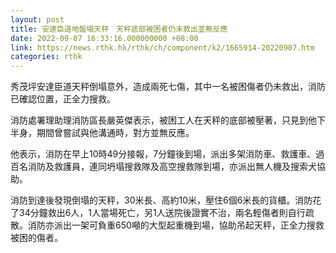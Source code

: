 ```yaml
---
layout: post
title: 安達臣道地盤塌天秤　天秤底部被困者仍未救出並無反應
date: 2022-09-07 16:33:16.000000000 +08:00
link: https://news.rthk.hk/rthk/ch/component/k2/1665914-20220907.htm
categories: rthk
---
```


秀茂坪安達臣道天秤倒塌意外，造成兩死七傷，其中一名被困傷者仍未救出，消防已確認位置，正全力搜救。

消防處署理助理消防區長嚴英傑表示，被困工人在天秤的底部被壓著，只見到他下半身，期間曾嘗試與他溝通時，對方並無反應。

他表示，消防在早上10時49分接報，7分鐘後到場，派出多架消防車、救護車、過百名消防及救護員，連同坍塌搜救隊及高空搜救隊到場，亦派出無人機及搜索犬協助。
 
消防到達後發現倒塌的天秤，30米長、高約10米，壓住6個6米長的貨櫃。消防花了34分鐘救出6人，1人當場死亡，另1人送院後證實不治，兩名輕傷者則自行疏散。消防亦派出一架可負重650噸的大型起重機到場，協助吊起天秤，正全力搜救被困的傷者。
